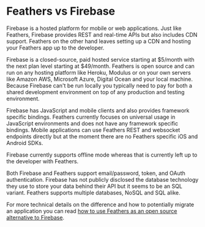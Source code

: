 # Feathers vs Firebase

Firebase is a hosted platform for mobile or web applications. Just like Feathers, Firebase provides REST and real-time APIs but also includes CDN support. Feathers on the other hand leaves setting up a CDN and hosting your Feathers app up to the developer.

Firebase is a closed-source, paid hosted service starting at $5/month with the next plan level starting at $49/month. Feathers is open source and can run on any hosting platform like Heroku, Modulus or on your own servers like Amazon AWS, Microsoft Azure, Digital Ocean and your local machine. Because Firebase can't be run locally you typically need to pay for both a shared development environment on top of any production and testing environment.

Firebase has JavaScript and mobile clients and also provides framework specific bindings. Feathers currently focuses on universal usage in JavaScript environments and does not have any framework specific bindings. Mobile applications can use Feathers REST and websocket endpoints directly but at the moment there are no Feathers specific iOS and Android SDKs.

Firebase currently supports offline mode whereas that is currently left up to the developer with Feathers.

Both Firebase and Feathers support email/password, token, and OAuth authentication. Firebase has not publicly disclosed the database technology they use to store your data behind their API but it seems to be an SQL variant. Feathers supports multiple databases, NoSQL and SQL alike.

For more technical details on the difference and how to potentially migrate an application you can read [how to use Feathers as an open source alternative to Firebase](https://medium.com/all-about-feathersjs/using-feathersjs-as-an-open-source-alternative-to-firebase-b5d93c200cee#.olu25brld).